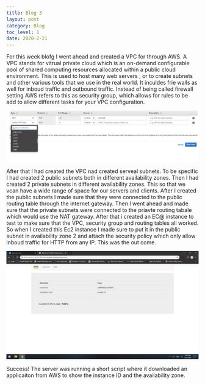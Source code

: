 ```yaml
---
title: Blog 3
layout: post
category: Blog
toc_level: 1
date: 2020-2-21
---
```


For this week blofg I went ahead and created a VPC for through AWS. A VPC stands for vitrual private cloud which is an on-demand configurable pool of shared computing resources allocated within a public cloud environment. This is used to host many web servers , or to create subnets and other various tools that we use in the real world. It inculdes  frie walls as well for inboud traffic and outbound traffic. Instead of being called firewall setting  AWS refers to this as security group, which allows for  rules to be add to allow different tasks for your VPC  configuration.


 ![9!](/assets/img/9.jpg)
 
 After that I had created the VPC nad created serveal subnets. To be specific I had created  2 public subnets both in different availability zones. Then I had created 2 private subnets  in different availability zones. This so that we vcan have a wide range of space for our servers and clients. After I created the public subnets I made sure that they were connected to the public routing table through the internet gateway. Then I went ahead and made sure that the private subnets were connected  to the priavte routing tabale which would use the NAT gateway. After that i created an EC@ instance to test to make sure that the VPC, security group and routing tables all worked. So when I created this Ec2 instance I made sure to put it in the public subnet in availability zone 2 and attach the security policy which only allow inboud traffic for HTTP from any IP. This was the out come.
 
 ![8!](/assets/img/8.jpg)
 
 Success!
 The server was running a short script where it downloaded an applicaiton from AWS to show the instance ID and the availability zone.
